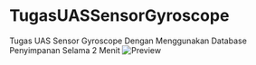 # TugasUASSensorGyroscope
Tugas UAS Sensor Gyroscope Dengan Menggunakan Database Penyimpanan Selama 2 Menit
![Preview ](https://user-images.githubusercontent.com/107184872/175776006-d5437531-1e79-4b57-a2ad-d5c1d6ef10ee.png)

